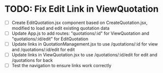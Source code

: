 # TODO: Fix Edit Link in ViewQuotation

- [ ] Create EditQuotation.jsx component based on CreateQuotation.jsx, modified to load and edit existing quotation data
- [ ] Update App.js to add routes: "quotations/:id" for ViewQuotation and "quotations/:id/edit" for EditQuotation
- [ ] Update links in QuotationManagement.jsx to use /quotations/:id for view and /quotations/:id/edit for edit
- [ ] Update links in ViewQuotation.jsx to use /quotations/:id/edit for edit and /quotations for back
- [ ] Test the navigation to ensure links work correctly
